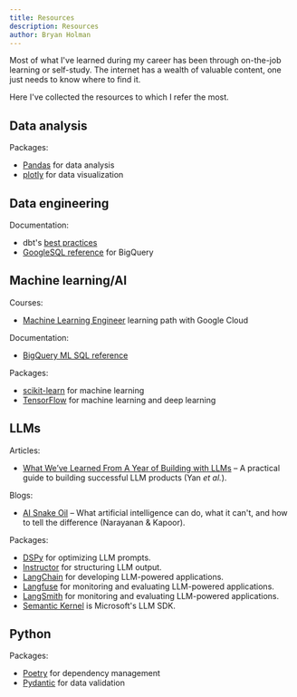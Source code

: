 ```yaml
---
title: Resources
description: Resources
author: Bryan Holman
---
```


Most of what I've learned during my career has been through on-the-job learning or self-study. The internet has a wealth of valuable content, one just needs to know where to find it.

Here I've collected the resources to which I refer the most.

## Data analysis

Packages:
* [Pandas](https://pandas.pydata.org/docs/reference/index.html) for data analysis
* [plotly](https://plotly.com/python-api-reference/) for data visualization

## Data engineering

Documentation:
* dbt's [best practices](https://docs.getdbt.com/best-practices)
* [GoogleSQL reference](https://cloud.google.com/bigquery/docs/reference/standard-sql/query-syntax) for BigQuery

## Machine learning/AI

Courses:
* [Machine Learning Engineer](https://www.cloudskillsboost.google/paths/17) learning path with Google Cloud

Documentation:
* [BigQuery ML SQL reference](https://cloud.google.com/bigquery/docs/reference/standard-sql/bigqueryml-syntax-create)

Packages:
* [scikit-learn](https://scikit-learn.org/stable/api/index.html) for machine learning
* [TensorFlow](https://www.tensorflow.org/api_docs/python/tf) for machine learning and deep learning

## LLMs

Articles:
* [What We’ve Learned From A Year of Building with LLMs](https://applied-llms.org/) – A practical guide to building successful LLM products (Yan _et al._).

Blogs:
* [AI Snake Oil](https://www.aisnakeoil.com/) – What artificial intelligence can do, what it can't, and how to tell the difference (Narayanan & Kapoor).

Packages:
* [DSPy](https://dspy-docs.vercel.app/docs/intro) for optimizing LLM prompts.
* [Instructor](https://python.useinstructor.com/) for structuring LLM output.
* [LangChain](https://api.python.langchain.com/en/latest/langchain_api_reference.html) for developing LLM-powered applications.
* [Langfuse](https://langfuse.com/docs) for monitoring and evaluating LLM-powered applications.
* [LangSmith](https://docs.smith.langchain.com/) for monitoring and evaluating LLM-powered applications.
* [Semantic Kernel](https://learn.microsoft.com/en-us/semantic-kernel/overview/) is Microsoft's LLM SDK.

## Python

Packages:
* [Poetry](https://python-poetry.org/docs/) for dependency management
* [Pydantic](https://docs.pydantic.dev/latest/) for data validation